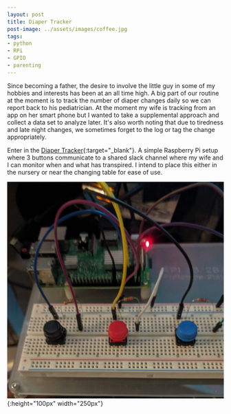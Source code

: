 ```yaml
---
layout: post
title: Diaper Tracker
post-image: ../assets/images/coffee.jpg
tags:
- python
- RPi
- GPIO
- parenting
---
```


Since becoming a father, the desire to involve the little guy in some of my hobbies and interests has been at an all time high.
A big part of our routine at the moment is to track the number of diaper changes daily so we can report back to his pediatrician.
At the moment my wife is tracking from an app on her smart phone but I wanted to take a supplemental approach and collect a data set to analyze later.
It's also worth noting that due to tiredness and late night changes, we sometimes forget to the log or tag the change appropriately.

Enter in the [Diaper Tracker](https://github.com/amcnevin/diaper-tracker){:target="_blank"}. A simple Raspberry Pi setup where 3 buttons communicate to a
shared slack channel where my wife and I can monitor when and what has transpired. I intend to place this either in the nursery or
near the changing table for ease of use.

![](/assets/images/projects/diaper_tracker/prototype_board.jpg){:height="100px" width="250px"}

